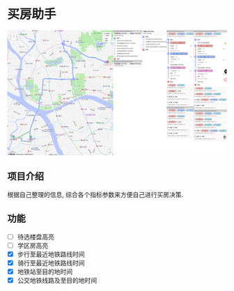 # 买房助手

![demo1](./public/demo1.jpg)

## 项目介绍

根据自己整理的信息, 综合各个指标参数来方便自己进行买房决策.

## 功能

- [ ] 待选楼盘高亮
- [ ] 学区房高亮
- [x] 步行至最近地铁路线时间
- [x] 骑行至最近地铁路线时间
- [x] 地铁站至目的地时间
- [x] 公交地铁线路及至目的地时间

